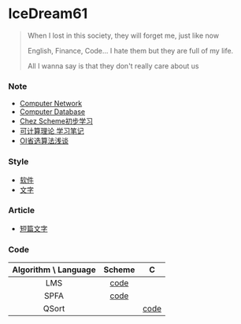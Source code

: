 # IceDream61

> When I lost in this society, they will forget me, just like now
> 
> English, Finance, Code... I hate them but they are full of my life.
> 
> All I wanna say is that they don't really care about us

### Note
- [Computer Network](learn/Network.html)
- [Computer Database](learn/Database.html)
- [Chez Scheme初步学习](learn/ChezScheme初步学习.html)
- [可计算理论 学习笔记](learn/可计算理论学习笔记.html)
- [OI省选算法浅谈](learn/OI省选算法浅谈.html)

### Style
- [软件](style/软件审美风格.html)
- [文字](style/文字审美风格.html)

### Article
- [短篇文字](article/短篇文字.html)

### Code
| Algorithm \ Language | Scheme | C |
| :---: | :---: | :---: |
| LMS | [code](code/LMS-Scheme.html) |  |
| SPFA | [code](code/SPFA-Scheme.html) |  |
| QSort |  | [code](code/QSort-C.html) |

